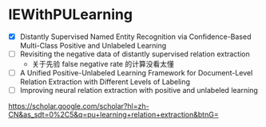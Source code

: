 # IEWithPULearning

- [x] Distantly Supervised Named Entity Recognition via Confidence-Based Multi-Class Positive and Unlabeled Learning
- [ ] Revisiting the negative data of distantly supervised relation extraction
  - 关于先验 false negative rate 的计算没看太懂
- [ ] A Unified Positive-Unlabeled Learning Framework for Document-Level Relation Extraction with Different Levels of Labeling
- [ ] Improving neural relation extraction with positive and unlabeled learning

https://scholar.google.com/scholar?hl=zh-CN&as_sdt=0%2C5&q=pu+learning+relation+extraction&btnG=
